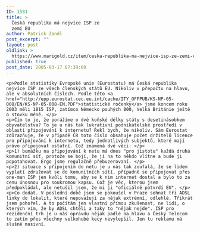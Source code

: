 ```yaml
---
ID: 1581
title: >
  Česká republika má nejvíce ISP ze
  zemí EU
author: Patrick Zandl
post_excerpt: ""
layout: post
oldlink: >
  https://www.marigold.cz/item/ceska-republika-ma-nejvice-isp-ze-zemi-eu
published: true
post_date: 2005-03-17 07:39:00
---
```

	<p>Podle statistiky Evropské unie (Eurostatu) má Česká republika nejvíce ISP ze všech členských států EU. Nikoliv v přepočtu na hlavu, ale v absolutních číslech. Podle této <a href="http://epp.eurostat.cec.eu.int/cache/ITY_OFFPUB/KS-NP-05-008/EN/KS-NP-05-008-EN.PDF">statistické ročenky</a> jsme koncem roku 2003 měli 1815 ISP, zatímco Německo pouhých 800, Velká Británie ještě o stovku méně. </p>
	<p>Čím to je, že porážíme o dvě koňské délky státy s desetinásobkem obyvatelstva? To je u nás tak lukrativní podnikatelské prostředí v oblasti připojování k internetu? Řekl bych, že nikoliv. Sám Eurostat zdůrazňuje, že v případě ČR toto číslo obsahuje počet držitelů licence pro připojování k internetu, tedy jednotlivých subjektů, které mají právo připojovat ostatní. Což znamená dvě věci: </p>
	<p>1) bumážku na připojování k netu má dnes "pro jistotu" každá druhá komunitní síť, protože se bojí, že jí na to někdo vlítne a bude ji popotahovat. Ergo jsme regulačně přebuzerovaní. </p>
	<p>2) situace s připojením do netu je u nás tak zoufalá, že se lidem vyplatí združovat se do komunitních sítí, případně se připojovat přes one-man ISP jen kvůli tomu, aby se k nim internet dostal a bylo to za cenu únosnou pro soukromou kapsu. Což je věc, kterou jsem předpokládal, ale netušil jsem, že mi ji "oficiálně potvrdí EU". </p>
	<p>Co dodat. V poslední době jsem se pokoušel v Praze sehnat tři ADSL linky do lokalit, které nepovažuji za nějak extrémní, odlehlé. Třikrát jsem pohořel. A to počítám jen vlastní přímou zkušenost, ne lidi, o kterých vím, že by ADSL chtěli a taky to "nějak nejde". ISP pro rezidenční trh je u nás opravdu nějak padlé na hlavu a Český Telecom to zatím přes všechny velkohubé kecy nevylepšil. Jen tu reklamu má slušně masivní.
</p>